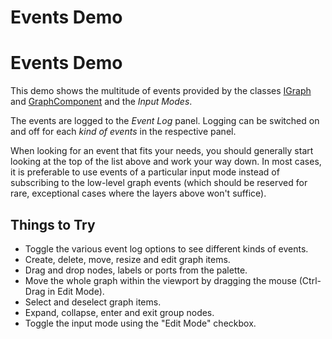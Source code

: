 <!--
 //////////////////////////////////////////////////////////////////////////////
 // @license
 // This file is part of yFiles for HTML 2.6.0.3.
 // Use is subject to license terms.
 //
 // Copyright (c) 2000-2024 by yWorks GmbH, Vor dem Kreuzberg 28,
 // 72070 Tuebingen, Germany. All rights reserved.
 //
 //////////////////////////////////////////////////////////////////////////////
-->
# Events Demo

# Events Demo

This demo shows the multitude of events provided by the classes [IGraph](https://docs.yworks.com/yfileshtml/#/api/IGraph) and [GraphComponent](https://docs.yworks.com/yfileshtml/#/api/GraphComponent) and the _Input Modes_.

The events are logged to the _Event Log_ panel. Logging can be switched on and off for each _kind of events_ in the respective panel.

When looking for an event that fits your needs, you should generally start looking at the top of the list above and work your way down. In most cases, it is preferable to use events of a particular input mode instead of subscribing to the low-level graph events (which should be reserved for rare, exceptional cases where the layers above won't suffice).

## Things to Try

- Toggle the various event log options to see different kinds of events.
- Create, delete, move, resize and edit graph items.
- Drag and drop nodes, labels or ports from the palette.
- Move the whole graph within the viewport by dragging the mouse (Ctrl-Drag in Edit Mode).
- Select and deselect graph items.
- Expand, collapse, enter and exit group nodes.
- Toggle the input mode using the "Edit Mode" checkbox.
